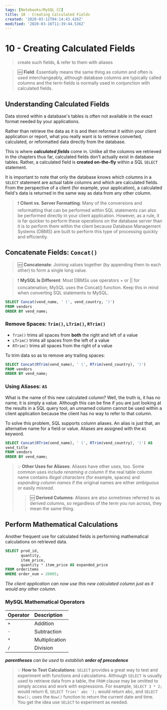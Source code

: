 ```yaml
---
tags: [Notebooks/MySQL CC]
title: 10 - Creating Calculated Fields
created: '2020-03-12T04:14:43.426Z'
modified: '2020-03-16T11:39:44.536Z'
---
```


# 10 - Creating Calculated Fields

> create such fields, & refer to them with aliases

> :new: **Field**: Essentially means the same thing as column and often is used interchangeably, although database columns are typically called columns and the term fields is normally used in conjunction with calculated fields.

## Understanding Calculated Fields
Data stored within a database's tables is often not available in the exact format needed by your applications.

Rather than retrieve the data as it is and then reformat it within your client application or report, what you really want is to retrieve converted, calculated, or reformatted data directly from the database.

This is where ***calculated fields*** come in. Unlike all the columns we retrieved in the chapters thus far, calculated fields don't actually exist in database tables. Rather, a calculated field is **created on-the-fly** within a SQL `SELECT` statement.

It is important to note that only the database knows which columns in a `SELECT` statement are actual table columns and which are calculated fields. From the perspective of a client (for example, your application), a calculated field's data is returned in the same way as data from any other column.

> :exclamation: **Client vs. Server Formatting**: Many of the conversions and reformatting that can be performed within SQL statements can also be performed directly in your client application. However, as a rule, it is far quicker to perform these operations on the database server than it is to perform them within the client because Database Management Systems (DBMS) are built to perform this type of processing quickly and efficiently.

## Concatenate Fields: `Concat()`
> :new: **Concatenate**: Joining values together (by appending them to each other) to form a single long value.

> :exclamation: **MySQL Is Different**: Most DBMSs use operators + or || for concatenation; MySQL uses the Concat() function. Keep this in mind when converting SQL statements to MySQL.

```sql
SELECT Concat(vend_name, ' (', vend_country, ')')
FROM vendors
ORDER BY vend_name;
```

### Remove Spaces: `Trim()`, `LTrim()`, `RTrim()`
- `Trim()` trims all spaces from **both** the right and left of a value
- `LTrim()` trims all spaces from the left of a value
- `RTrim()` trims all spaces from the right of a value

To trim data so as to remove any trailing spaces:
```sql
SELECT Concat(RTrim(vend_name), ' (', RTrim(vend_country), ')')
FROM vendors
ORDER BY vend_name;
```

### Using Aliases: `AS`
What is the name of this new calculated column? Well, the truth is, it has no name; it is simply a value. Although this can be fine if you are just looking at the results in a SQL query tool, an unnamed column cannot be used within a client application because the client has no way to refer to that column.

To solve this problem, SQL supports column aliases. An alias is just that, an alternative name for a field or value. Aliases are assigned with the `AS` keyword.

```sql
SELECT Concat(RTrim(vend_name), ' (', RTrim(vend_country), ')') AS
vend_title
FROM vendors
ORDER BY vend_name;
```

> :bulb: **Other Uses for Aliases**: Aliases have other uses, too. Some common uses include *renaming a column* if the real table column name contains *illegal characters* (for example, spaces) and *expanding column names* if the original names are either *ambiguous* or easily *misread*.
>> :new: **Derived Columns**: Aliases are also sometimes referred to as derived columns, so regardless of the term you run across, they mean the same thing.

## Perform Mathematical Calculations
Another frequent use for calculated fields is performing mathematical calculations on retrieved data. 

```sql
SELECT prod_id,
       quantity,
       item_price,
       quantity * item_price AS expanded_price
FROM orderitems
WHERE order_num = 20005;
```
*The client application can now use this new calculated column just as it would any other column.*

### MySQL Mathematical Operators
| Operator | Description |
| :--- | :--- |
| `+` | Addition |
| `-` | Subtraction |
| `*` | Multiplication |
| `/` | Division |

***parentheses** can be used to establish **order of precedence***

> :bulb: **How to Test Calculations**: `SELECT` provides a great way to test and experiment with functions and calculations. Although `SELECT` is usually used to retrieve data from a table, the `FROM` clause may be omitted to simply access and work with expressions. For example, `SELECT 3 * 2;` would return 6, `SELECT Trim(' abc ');` would return abc, and `SELECT Now();` uses the `Now()` function to return the current date and time. You get the idea use `SELECT` to experiment as needed.

